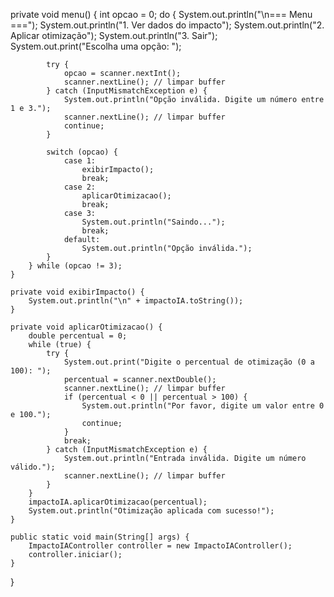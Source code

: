 private void menu() {
        int opcao = 0;
        do {
            System.out.println("\n=== Menu ===");
            System.out.println("1. Ver dados do impacto");
            System.out.println("2. Aplicar otimização");
            System.out.println("3. Sair");
            System.out.print("Escolha uma opção: ");

            try {
                opcao = scanner.nextInt();
                scanner.nextLine(); // limpar buffer
            } catch (InputMismatchException e) {
                System.out.println("Opção inválida. Digite um número entre 1 e 3.");
                scanner.nextLine(); // limpar buffer
                continue;
            }

            switch (opcao) {
                case 1:
                    exibirImpacto();
                    break;
                case 2:
                    aplicarOtimizacao();
                    break;
                case 3:
                    System.out.println("Saindo...");
                    break;
                default:
                    System.out.println("Opção inválida.");
            }
        } while (opcao != 3);
    }

    private void exibirImpacto() {
        System.out.println("\n" + impactoIA.toString());
    }

    private void aplicarOtimizacao() {
        double percentual = 0;
        while (true) {
            try {
                System.out.print("Digite o percentual de otimização (0 a 100): ");
                percentual = scanner.nextDouble();
                scanner.nextLine(); // limpar buffer
                if (percentual < 0 || percentual > 100) {
                    System.out.println("Por favor, digite um valor entre 0 e 100.");
                    continue;
                }
                break;
            } catch (InputMismatchException e) {
                System.out.println("Entrada inválida. Digite um número válido.");
                scanner.nextLine(); // limpar buffer
            }
        }
        impactoIA.aplicarOtimizacao(percentual);
        System.out.println("Otimização aplicada com sucesso!");
    }

    public static void main(String[] args) {
        ImpactoIAController controller = new ImpactoIAController();
        controller.iniciar();
    }
}
